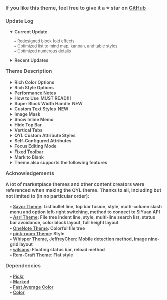 <p style="opacity: 0.7; font-weight: bold; font-size: 16px">If you like this theme, feel free to give it a ⭐ star on <a href="https://github.com/QYLexpired/QYL-theme">GitHub</a></p>
<p style="opacity: 0.7; font-weight: bold; font-size: 16px; color: var(--b3-theme-primary)">Update Log</p>
<details style="padding-left: 1em; width: fit-content" open>
<summary style="opacity: 0.7; font-weight: bold; font-size: 14px; cursor: pointer">Current Update</summary>
<p style="opacity: 0.7; font-size: 13px; padding-left: 1em">• Redesigned block fold effects<br>• Optimized list to mind map, kanban, and table styles<br>• Optimized numerous details</p>
</details>
<details style="padding-left: 1em">
<summary style="opacity: 0.7; font-weight: bold; font-size: 14px; cursor: pointer">Recent Updates</summary>
<p style="opacity: 0.7; font-size: 13px; padding-left: 1em">• Added preset color scheme for light mode: Afterglow<br>• Added preset color schemes for dark mode: YinJi, JinZun<br>• Redesigned Lime color scheme<br>• Redesigned Mint color scheme<br>• Redesigned document tree indent lines, colorful document tree, bordered document tree and their interactive effects<br>• Added global style option - Sidebar Color - Consistent with dock bar<br>• Added global style option - Heading Color - Colorful (changes with theme color)<br>• Fixed color scheme issues when switching between light/dark modes<br>• Redesigned some input component styles<br>• Simplified backlink panel style and removed sticky effect<br>• Optimized line colors for all color schemes<br>• Optimized switch component animation effects<br>• Adapted to database grouping and card view field display<br>• Redesigned editor full-width display feature, changed to editor width adjustment (right-click this button for settings)<br>• Optimized Show Inline Memo functionality:<br>&nbsp;&nbsp;1.Right/left side memos can adapt to document width<br>&nbsp;&nbsp;2.Side memo width is adjustable (drag the vertical line of the side memo; double‑click to restore default width)<br>&nbsp;&nbsp;3.Can hide memos for specific documents through the breadcrumb button<br>• Optimized performance of block full‑width display, and it no longer requires separate enabling<br>• <span style="color: var(--b3-theme-primary)">Major Update</span>: Added Color Options - Theme color changes with header image (Note: This feature consumes some performance, please enable as needed)<br>• <span style="color: var(--b3-theme-primary)">Major Update</span>: Added Element Options - Global Style Settings, right-click this button to directly set global element styles in the window, while removing the following options: Colorful Headings and Outlines, Colorful Tags and Colorful Inline Code, Hyperlink Icons, Multi-level List Numbers (enable through Global Style Settings)</p>
</details>
<p style="opacity: 0.7; font-weight: bold; font-size: 16px; color: var(--b3-theme-primary)">Theme Description</p>
<details style="padding-left: 1em">
<summary style="opacity: 0.7; font-weight: bold; font-size: 14px; cursor: pointer">Rich Color Options</summary>
<p style="opacity: 0.7; font-size: 13px; padding-left: 1em">The theme provides a custom theme color feature, allowing you to mix and match your favorite effects by selecting hue, saturation, and brightness.<br>The theme also comes with over 40 preset day and night color schemes.<br>Note: Custom theme colors will not work on some mobile devices due to lack of OKLCH color space support.<br>Since there are many preset color schemes, not all can be guaranteed to be perfect. If you find any issues, feedback is welcome.</p>
</details>
<details style="padding-left: 1em">
<summary style="opacity: 0.7; font-weight: bold; font-size: 14px; cursor: pointer">Rich Style Options</summary>
<p style="opacity: 0.7; font-size: 13px; padding-left: 1em">You can combine layouts and styles like building blocks to create your preferred overall appearance.</p>
</details>
<details style="padding-left: 1em">
<summary style="opacity: 0.7; font-weight: bold; font-size: 14px; cursor: pointer">Performance Notes</summary>
<p style="opacity: 0.7; font-size: 13px; padding-left: 1em">When a feature is not enabled, the corresponding code will not load, so there is <span style="font-weight: bold; color: var(--b3-theme-primary)">no impact on performance</span><br>If you experience lag, it is recommended to disable features in the following order based on their performance impact: Theme Color Changes Over Time, Theme Color Changes with Header Image, Immersive Top Bar, Fixed Toolbar, Show Inline Memo, Image Mask, Focus Editing Mode, QYL Custom Attribute Styles, Theme Animation, Frosted Glass Effect, Top Bar Fusion.<br>If your device has poor performance or the document is complex, it is recommended not to enable too many features.<br>In extreme cases, if the system freezes due to enabling too many features, you can force close by deleting the workspace <span data-type="code">\conf\QYL-Config.json</span> file.</p>
</details>
<details style="padding-left: 1em">
<summary style="opacity: 0.7; font-weight: bold; font-size: 14px; cursor: pointer">How to Use<span style="color: var(--b3-theme-primary); padding-left: 6px">MUST READ!!!</span></summary>
<p style="opacity: 0.7; font-size: 13px; padding-left: 1em">Left-click the star-moon icon in the top bar (breadcrumb on mobile) to open the theme settings panel<br>Right-click the star-moon icon to hide options in the theme settings panel<br>In the theme settings panel, if there is a small dot to the right of an enabled button, it means you can right-click this button to toggle features/open feature settings panel</p>
</details>
<details style="padding-left: 1em">
<summary style="opacity: 0.7; font-weight: bold; font-size: 14px; cursor: pointer">Super Block Width Handle<span style="color: var(--b3-theme-primary); padding-left: 6px">NEW</span></summary>
<p style="opacity: 0.7; font-size: 13px; padding-left: 1em">When enabled, width adjustment handles appear between child blocks of horizontally arranged super blocks. Drag to adjust the width ratio of left and right child blocks<br>Double-click the width handle to evenly distribute front and back child blocks<br>Triple-click the width handle to evenly distribute all child blocks</p>
</details>
<details style="padding-left: 1em">
<summary style="opacity: 0.7; font-weight: bold; font-size: 14px; cursor: pointer">Custom Text Styles<span style="color: var(--b3-theme-primary); padding-left: 6px">NEW</span></summary>
<p style="opacity: 0.7; font-size: 13px; padding-left: 1em">Right-click the Custom Text Styles button to enter the settings window for configuration. Supports multi-device synchronization.</p>
</details>
<details style="padding-left: 1em">
<summary style="opacity: 0.7; font-weight: bold; font-size: 14px; cursor: pointer">Image Mask</summary>
<p style="opacity: 0.7; font-size: 13px; padding-left: 1em">When enabled, a "Mark" button and a "Lightning" button appear at the top left of the image<br>Mark button: Toggle mask editing mode on/off<br>Lightning button: Hide/restore all masks<br>Edit mode: Drag to create masks, long press to delete masks<br>Non-edit mode: Click masks to hide/restore them<br>Mobile devices temporarily don't support creating masks<br>This feature has some performance impact, please disable when not necessary.</p>
</details>
<details style="padding-left: 1em">
<summary style="opacity: 0.7; font-weight: bold; font-size: 14px; cursor: pointer">Show Inline Memo</summary>
<p style="opacity: 0.7; font-size: 13px; padding-left: 1em">When enabled, inline memos will be displayed on the side or bottom of the block.<br>How to toggle: Right-click the Show Inline Memo button.<br>Supports basic Markdown parsing.<br>Supports HTML parsing, allowing any type of inline memo, such as formulas, images, videos, or any HTML.<br>When the memo is far from the main text, clicking the main text or memo will automatically jump to it.<br>Clicking the title part of the memo will directly open the editing window.<br>This feature has some performance impact, please disable when not necessary.</p>
</details>
<details style="padding-left: 1em">
<summary style="opacity: 0.7; font-weight: bold; font-size: 14px; cursor: pointer">Hide Top Bar</summary>
<p style="opacity: 0.7; font-size: 13px; padding-left: 1em">When enabled, the top bar is hidden. Hover your mouse over either side of the top of the page to reveal it again.<br>If you cannot bring up the top bar in windowed mode, you can restore it by pressing <span data-type="kbd">Q three times</span>.<br>Hiding the top bar will not take effect on tablets (to prevent the top bar from being unrecoverable).</p>
</details>
<details style="padding-left: 1em">
<summary style="opacity: 0.7; font-weight: bold; font-size: 14px; cursor: pointer">Vertical Tabs</summary>
<p style="opacity: 0.7; font-size: 13px; padding-left: 1em">When enabled, the document tabs in the upper left corner will be arranged vertically, allowing more tabs to be displayed.<br>You can customize the width of the vertical tabs bar with a CSS snippet: <span data-type="code">:root { --QYL-vertical-width: 125px !important;/* Change this value, default is 125px */ }</span></p>
</details>
<details style="padding-left: 1em">
<summary style="opacity: 0.7; font-weight: bold; font-size: 14px; cursor: pointer">QYL Custom Attribute Styles</summary>
<p style="opacity: 0.7; font-size: 13px; padding-left: 1em">After enabling QYL custom attribute styles in the QYL settings window, corresponding options will appear in the block/document menu.<br>Different types of blocks have different attribute options.</p>
</details>
<details style="padding-left: 1em">
<summary style="opacity: 0.7; font-weight: bold; font-size: 14px; cursor: pointer">Self-Configured Attributes</summary>
<p style="opacity: 0.7; font-size: 13px; padding-left: 1em">Requires QYL Custom Attributes to be enabled.<br>Configure through QYL Custom Attributes - Self-Configured Attributes - Edit Configuration menu.</p>
</details>
<details style="padding-left: 1em">
<summary style="opacity: 0.7; font-weight: bold; font-size: 14px; cursor: pointer">Focus Editing Mode</summary>
<p style="opacity: 0.7; font-size: 13px; padding-left: 1em">Keeps the currently edited block vertically centered in the editor and blurs unedited blocks to highlight the current one.<br>Right-click the Focus Editing Mode to cancel blur effect.</p>
</details>
<details style="padding-left: 1em">
<summary style="opacity: 0.7; font-weight: bold; font-size: 14px; cursor: pointer">Fixed Toolbar</summary>
<p style="opacity: 0.7; font-size: 13px; padding-left: 1em">The text toolbar will be fixed to the top, left, bottom, or right of the editor.<br>Right-click the toolbar to switch its position.</p>
</details>
<details style="padding-left: 1em">
<summary style="opacity: 0.7; font-weight: bold; font-size: 14px; cursor: pointer">Mark to Blank</summary>
<p style="opacity: 0.7; font-size: 13px; padding-left: 1em">Marked text will appear hollowed out, and the text will be restored on mouse hover.</p>
</details>
<details style="padding-left: 1em">
<summary style="opacity: 0.7; font-weight: bold; font-size: 14px; cursor: pointer">Theme also supports the following features</summary>
<p style="opacity: 0.7; font-size: 13px; padding-left: 1em">Top bar fusion, color block layout, full height interface, hide tab and breadcrumb, animation effects, frosted glass effect, colorful file tree, grid search list, editor full width display, focus block highlight, list bullet line, etc.</p>
</details>
<p style="opacity: 0.7; font-weight: bold; font-size: 16px; color: var(--b3-theme-primary)">Acknowledgements</p>
<p style="opacity: 0.7; font-weight: bold; font-size: 15px">A lot of marketplace themes and other content creators were referenced when making the QYL theme. Thanks to all, including but not limited to (in no particular order):</p>
<p style="opacity: 0.7; font-weight: bold; font-size: 14px; padding-left: 1em">
• <a href="https://github.com/royc01/notion-theme">Savor Theme</a>: List bullet line, top bar fusion, style, multi-column slash menu and option left-right switching, method to connect to SiYuan API<br>
• <a href="https://github.com/mustakshif/Asri">Asri Theme</a>: File tree indent line, style, multi-line search list, status bar avoidance, color block layout, full height layout<br>
• <a href="https://github.com/chenshinshi/OneNote">OneNote Theme</a>: Colorful file tree<br>
• <a href="https://github.com/StarDustSheep/pink-room">pink-room Theme</a>: Style<br>
• <a href="https://github.com/TCOTC/Whisper">Whisper Theme</a>, <a href="https://ld246.com/member/JeffreyChen">JeffreyChen</a>: Mobile detection method, image nine-grid layout<br>
• <a href="https://ld246.com/member/wilsons">wilsons</a>: Floating status bar, reload method<br>
• <a href="https://github.com/svchord/Rem-Craft">Rem-Craft Theme</a>: Flat style<br>
</p>
<p style="opacity: 0.7; font-weight: bold; font-size: 16px; color: var(--b3-theme-primary)">Dependencies</p>
<p style="opacity: 0.7; font-weight: bold; font-size: 14px; padding-left: 1em">
• <a href="https://github.com/Simonwep/pickr">Pickr</a><br>
• <a href="https://github.com/markedjs/marked">Marked</a><br>
• <a href="https://github.com/fast-average-color/fast-average-color">Fast Average Color</a><br>
• <a href="https://github.com/Qix-/color">Color</a><br>
</p>
